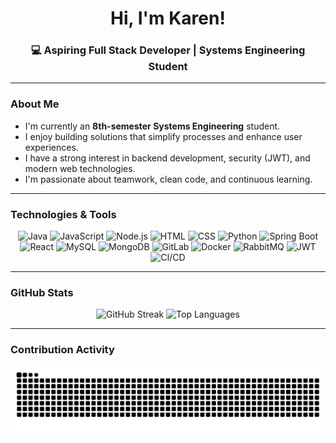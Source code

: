 <h1 align="center">Hi, I'm Karen!</h1>
<h3 align="center">💻 Aspiring Full Stack Developer | Systems Engineering Student</h3>

---

### About Me

- I'm currently an **8th-semester Systems Engineering** student.
- I enjoy building solutions that simplify processes and enhance user experiences.
- I have a strong interest in backend development, security (JWT), and modern web technologies.
- I'm passionate about teamwork, clean code, and continuous learning.

---

### Technologies & Tools

<p align="center">
  <img src="https://cdn.jsdelivr.net/gh/devicons/devicon/icons/java/java-original.svg" width="40" alt="Java"/>
  <img src="https://cdn.jsdelivr.net/gh/devicons/devicon/icons/javascript/javascript-original.svg" width="40" alt="JavaScript"/>
  <img src="https://cdn.jsdelivr.net/gh/devicons/devicon/icons/nodejs/nodejs-original.svg" width="40" alt="Node.js"/>
  <img src="https://cdn.jsdelivr.net/gh/devicons/devicon/icons/html5/html5-original.svg" width="40" alt="HTML"/>
  <img src="https://cdn.jsdelivr.net/gh/devicons/devicon/icons/css3/css3-original.svg" width="40" alt="CSS"/>
  <img src="https://cdn.jsdelivr.net/gh/devicons/devicon/icons/python/python-original.svg" width="40" alt="Python"/>
  <img src="https://cdn.jsdelivr.net/gh/devicons/devicon/icons/spring/spring-original.svg" width="40" alt="Spring Boot"/>
  <img src="https://cdn.jsdelivr.net/gh/devicons/devicon/icons/react/react-original.svg" width="40" alt="React"/>
  <img src="https://cdn.jsdelivr.net/gh/devicons/devicon/icons/mysql/mysql-original.svg" width="40" alt="MySQL"/>
  <img src="https://cdn.jsdelivr.net/gh/devicons/devicon/icons/mongodb/mongodb-original.svg" width="40" alt="MongoDB"/>
  <img src="https://cdn.jsdelivr.net/gh/devicons/devicon/icons/gitlab/gitlab-original.svg" width="40" alt="GitLab"/>
  <img src="https://cdn.jsdelivr.net/gh/devicons/devicon/icons/docker/docker-original.svg" width="40" alt="Docker"/>
  <img src="https://img.shields.io/badge/RabbitMQ-FF6600?style=flat&logo=rabbitmq&logoColor=white" alt="RabbitMQ"/>
  <img src="https://img.shields.io/badge/JWT-000000?style=flat&logo=jsonwebtokens&logoColor=white" alt="JWT"/>
  <img src="https://img.shields.io/badge/CI/CD-0A0A0A?style=flat&logo=gitlab&logoColor=FC6D26" alt="CI/CD"/>
</p>

---

### GitHub Stats

<div align="center">
  <img height="180em" src="https://github-readme-streak-stats.herokuapp.com?user=KarenSuarez4&theme=radical&date_format=M%20j%5B%2C%20Y%5D" alt="GitHub Streak" />
  <img height="180em" src="https://github-readme-stats.vercel.app/api/top-langs/?username=KarenSuarez4&layout=compact&theme=radical" alt="Top Languages" />
</div>

---

### Contribution Activity

<p align="center">
  <picture>
    <source media="(prefers-color-scheme: dark)" srcset="https://raw.githubusercontent.com/KarenSuarez4/KarenSuarez4/output/github-contribution-grid-snake.svg" />
    <img alt="Snake animation" src="https://raw.githubusercontent.com/KarenSuarez4/KarenSuarez4/output/github-contribution-grid-snake.svg" />
  </picture>
</p>

